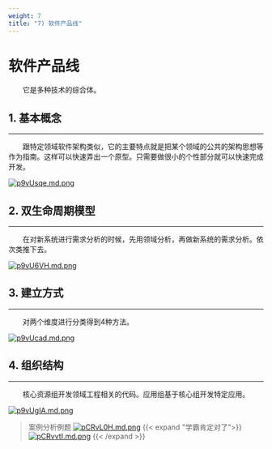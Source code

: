 ```yaml
---
weight: 7
title: "7) 软件产品线"
---
```


# 软件产品线

&emsp;&emsp;它是多种技术的综合体。

## 1. 基本概念

---

&emsp;&emsp;跟特定领域软件架构类似，它的主要特点就是把某个领域的公共的架构思想等作为指南。这样可以快速弄出一个原型。只需要做很小的个性部分就可以快速完成开发。

[![p9vUsqe.md.png](https://s1.ax1x.com/2023/05/31/p9vUsqe.md.png)](https://imgse.com/i/p9vUsqe)

## 2. 双生命周期模型

---

&emsp;&emsp;在对新系统进行需求分析的时候，先用领域分析，再做新系统的需求分析。依次类推下去。

[![p9vU6VH.md.png](https://s1.ax1x.com/2023/05/31/p9vU6VH.md.png)](https://imgse.com/i/p9vU6VH)

## 3. 建立方式

---

&emsp;&emsp;对两个维度进行分类得到4种方法。

[![p9vUcad.md.png](https://s1.ax1x.com/2023/05/31/p9vUcad.md.png)](https://imgse.com/i/p9vUcad)

## 4. 组织结构

---

&emsp;&emsp;核心资源组开发领域工程相关的代码。应用组基于核心组开发特定应用。

[![p9vUgIA.md.png](https://s1.ax1x.com/2023/05/31/p9vUgIA.md.png)](https://imgse.com/i/p9vUgIA)

>案例分析例题
[![pCRvL0H.md.png](https://s1.ax1x.com/2023/07/11/pCRvL0H.md.png)](https://imgse.com/i/pCRvL0H)
{{< expand "学霸肯定对了">}}
[![pCRvvtI.md.png](https://s1.ax1x.com/2023/07/11/pCRvvtI.md.png)](https://imgse.com/i/pCRvvtI)
{{< /expand >}}
